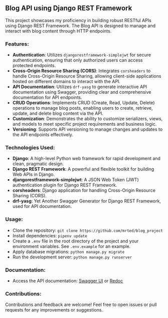 ## Blog API using Django REST Framework

This project showcases my proficiency in building robust RESTful APIs using Django REST Framework. The Blog API is designed to manage and interact with blog content through HTTP endpoints.

### Features:
- **Authentication**: Utilizes `djangorestframework-simplejwt` for secure authentication, ensuring that only authorized users can access protected endpoints.
- **Cross-Origin Resource Sharing (CORS)**: Integrates `corsheaders` to handle Cross-Origin Resource Sharing, allowing client-side applications hosted on different domains to interact with the API.
- **API Documentation**: Utilizes `drf-yasg` to generate interactive API documentation using Swagger, providing clear and comprehensive documentation for API endpoints.
- **CRUD Operations**: Implements CRUD (Create, Read, Update, Delete) operations to manage blog posts, enabling users to create, retrieve, update, and delete blog content via the API.
- **Customization**: Demonstrates the ability to customize serializers, views, and models to meet specific project requirements and business logic.
- **Versioning**: Supports API versioning to manage changes and updates to the API endpoints effectively.

### Technologies Used:
- **Django**: A high-level Python web framework for rapid development and clean, pragmatic design.
- **Django REST Framework**: A powerful and flexible toolkit for building Web APIs in Django.
- **djangorestframework-simplejwt**: A JSON Web Token (JWT) authentication plugin for Django REST Framework.
- **corsheaders**: Django application for handling Cross-Origin Resource Sharing (CORS).
- **drf-yasg**: Yet Another Swagger Generator for Django REST Framework, used for API documentation.

### Usage:
- Clone the repository: `git clone https://github.com/mrted/blog_project`
- Install dependencies: `pipenv update`
- Create a `.env` file in the root directory of the project and your environment variables. See `.env.example` for an example.
- Apply database migrations: `python manage.py migrate`
- Run the development server: `python manage.py runserver`

### Documentation:
- Access the API documentation: [Swagger UI](http://localhost:8000/swagger/) or [Redoc](http://localhost:8000/redoc/)

### Contributions:
Contributions and feedback are welcome! Feel free to open issues or pull requests for any improvements or suggestions.



